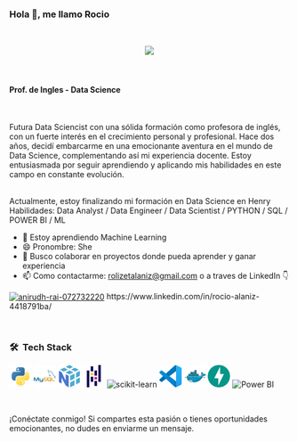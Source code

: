 
### Hola 👋, me llamo Rocio

<br>

<p align="center">
  <img src="https://i.giphy.com/media/v1.Y2lkPTc5MGI3NjExbWYyMDFkcjRoaTc3d2huMGw5eHc4b3dqdjQyNGxoNjI5NHQ1aXJtNCZlcD12MV9pbnRlcm5hbF9naWZfYnlfaWQmY3Q9Zw/4rL0k8t2mSmWbzO8fl/giphy.gif" width="300" />
</p>

<br>

#### Prof. de Ingles - Data Science

<br>

Futura Data Sciencist con una sólida formación como profesora de inglés, con un fuerte interés en el crecimiento personal y profesional. Hace dos años, decidí embarcarme en una emocionante aventura en el mundo de Data Science, complementando así mi experiencia docente. Estoy entusiasmada por seguir aprendiendo y aplicando mis habilidades en este campo en constante evolución.

<br>
Actualmente, estoy finalizando mi formación en Data Science en Henry

<br>
Habilidades: Data Analyst / Data Engineer / Data Scientist / PYTHON / SQL / POWER BI / ML

<br>

- 🌱 Estoy aprendiendo Machine Learning 
- 😄 Pronombre: She 
- 👯 Busco colaborar en proyectos donde pueda aprender y ganar experiencia
- 📫 Como contactarme: rolizetalaniz@gmail.com o a traves de LinkedIn 👇

<p align="left">
<a href="https://linkedin.com/in/anirudh-rai-072732220" target="blank"><img align="center" src="https://raw.githubusercontent.com/rahuldkjain/github-profile-readme-generator/master/src/images/icons/Social/linked-in-alt.svg" alt="anirudh-rai-072732220" height="30" width="40" /></a> https://www.linkedin.com/in/rocio-alaniz-4418791ba/
</p>

<br>

### 🛠 &nbsp;Tech Stack

<p align="left">
  <img src="https://raw.githubusercontent.com/devicons/devicon/master/icons/python/python-original.svg" alt="python" width="40" height="40"/> 
  <img src="https://raw.githubusercontent.com/devicons/devicon/master/icons/mysql/mysql-original-wordmark.svg" alt="mysql" width="40" height="40"/> 
  <img src="https://raw.githubusercontent.com/devicons/devicon/master/icons/numpy/numpy-original.svg" alt="numpy" width="40" height="40"/> 
  <img src="https://raw.githubusercontent.com/devicons/devicon/master/icons/pandas/pandas-original.svg" alt="pandas" width="40" height="40"/> 
  <img src="https://upload.wikimedia.org/wikipedia/commons/0/05/Scikit_learn_logo_small.svg" alt="scikit-learn" width="40" height="40"/> 
  <img src="https://raw.githubusercontent.com/devicons/devicon/master/icons/vscode/vscode-original.svg" alt="Visual Studio Code" width="40" height="40"/> 
  <img src="https://raw.githubusercontent.com/devicons/devicon/master/icons/docker/docker-original.svg" alt="docker" width="40" height="40"/> 
  <img src="https://raw.githubusercontent.com/devicons/devicon/master/icons/fastapi/fastapi-original.svg" alt="fastapi" width="40" height="40"/> 
  <img src="https://github.com/microsoft/PowerBI-Icons/blob/main/SVG/Power-BI.svg" alt="Power BI" width="40" height="40"/>
</p>

<br>

¡Conéctate conmigo!
Si compartes esta pasión o tienes oportunidades emocionantes, no dudes en enviarme un mensaje.
